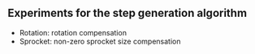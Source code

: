 ## Experiments for the step generation algorithm

* Rotation: rotation compensation
* Sprocket: non-zero sprocket size compensation




